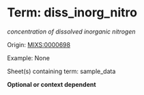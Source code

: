 # Term: diss_inorg_nitro

*concentration of dissolved inorganic nitrogen*

Origin: [MIXS:0000698](https://w3id.org/mixs/0000698)

Example: None

Sheet(s) containing term: sample_data

**Optional or context dependent**